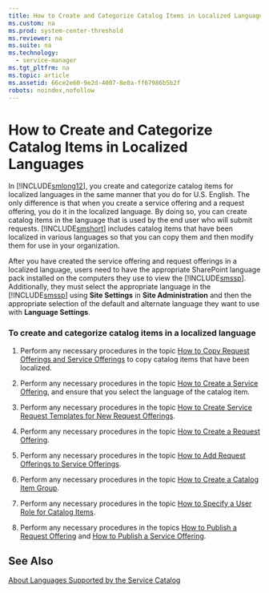 ```yaml
---
title: How to Create and Categorize Catalog Items in Localized Languages
ms.custom: na
ms.prod: system-center-threshold
ms.reviewer: na
ms.suite: na
ms.technology: 
  - service-manager
ms.tgt_pltfrm: na
ms.topic: article
ms.assetid: 66ce2e60-9e2d-4007-8e0a-ff67986b5b2f
robots: noindex,nofollow
---
```

# How to Create and Categorize Catalog Items in Localized Languages
In [!INCLUDE[smlong12](./Token/smlong12_md.md)], you create and categorize catalog items for localized languages in the same manner that you do for U.S. English. The only difference is that when you create a service offering and a request offering, you do it in the localized language. By doing so, you can create catalog items in the language that is used by the end user who will submit requests. [!INCLUDE[smshort](./Token/smshort_md.md)] includes catalog items that have been localized in various languages so that you can copy them and then modify them for use in your organization.

After you have created the service offering and request offerings in a localized language, users need to have the appropriate SharePoint language pack installed on the computers they use to view the [!INCLUDE[smssp](./Token/smssp_md.md)]. Additionally, they must select the appropriate language in the [!INCLUDE[smssp](./Token/smssp_md.md)] using **Site Settings** in **Site Administration** and then the appropriate selection of the default and alternate language they want to use with **Language Settings**.

### To create and categorize catalog items in a localized language

1.  Perform any necessary procedures in the topic [How to Copy Request Offerings and Service Offerings](./How-to-Copy-Request-Offerings-and-Service-Offerings.md) to copy catalog items that have been localized.

2.  Perform any necessary procedures in the topic [How to Create a Service Offering](./How-to-Create-a-Service-Offering.md), and ensure that you select the language of the catalog item.

3.  Perform any necessary procedures in the topic [How to Create Service Request Templates for New Request Offerings](./How-to-Create-Service-Request-Templates-for-New-Request-Offerings.md).

4.  Perform any necessary procedures in the topic [How to Create a Request Offering](./How-to-Create-a-Request-Offering.md).

5.  Perform any necessary procedures in the topic [How to Add Request Offerings to Service Offerings](./How-to-Add-Request-Offerings-to-Service-Offerings.md).

6.  Perform any necessary procedures in the topic [How to Create a Catalog Item Group](./How-to-Create-a-Catalog-Item-Group.md).

7.  Perform any necessary procedures in the topic [How to Specify a User Role for Catalog Items](./How-to-Specify-a-User-Role-for-Catalog-Items.md).

8.  Perform any necessary procedures in the topics [How to Publish a Request Offering](./How-to-Publish-a-Request-Offering.md) and [How to Publish a Service Offering](./How-to-Publish-a-Service-Offering.md).

## See Also
[About Languages Supported by the Service Catalog](./About-Languages-Supported-by-the-Service-Catalog.md)


